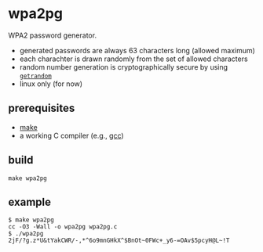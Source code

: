 # wpa2pg

WPA2 password generator.

- generated passwords are always 63 characters long (allowed maximum)
- each charachter is drawn randomly from the set of allowed characters
- random number generation is cryptographically secure by using [`getrandom`](https://man7.org/linux/man-pages/man2/getrandom.2.html)
- linux only (for now)

## prerequisites

- [make](https://www.gnu.org/software/make/)
- a working C compiler (e.g., [gcc](https://gcc.gnu.org/))

## build

```
make wpa2pg
```

## example

```
$ make wpa2pg
cc -O3 -Wall -o wpa2pg wpa2pg.c
$ ./wpa2pg
2jF/?g.z*U&tYakCWR/-,*^6o9mnGHkX^$BnOt~0FWc+_y6-=OAv$5pcyH@L~!T
```
